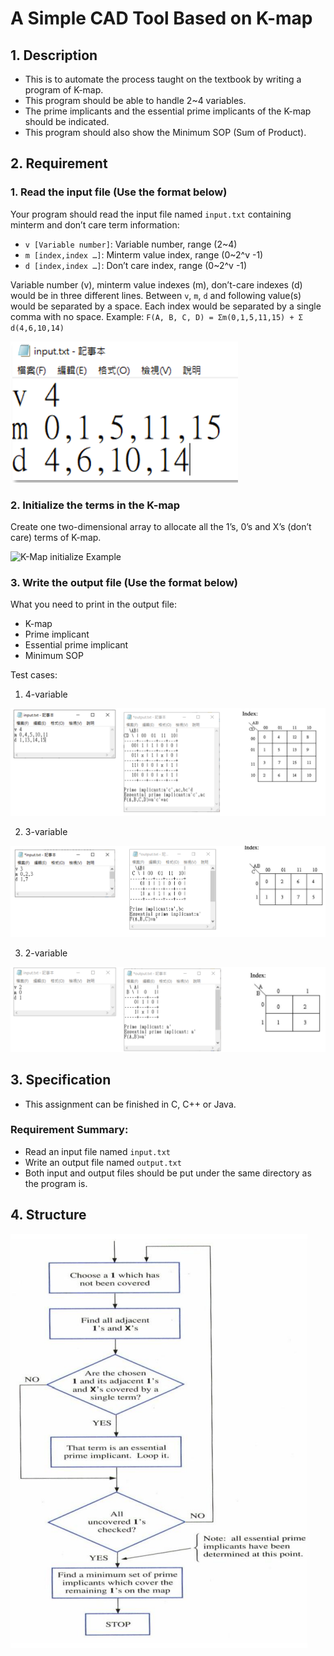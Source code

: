 # A Simple CAD Tool Based on K-map

## 1. Description
- This is to automate the process taught on the textbook by writing a program of K-map.
- This program should be able to handle 2~4 variables.
- The prime implicants and the essential prime implicants of the K-map should be indicated.
- This program should also show the Minimum SOP (Sum of Product).

## 2. Requirement

### 1. Read the input file (Use the format below)
Your program should read the input file named `input.txt` containing minterm and don’t care term information:
- `v [Variable number]`: Variable number, range (2~4)
- `m [index,index …]`: Minterm value index, range (0~2^v -1)
- `d [index,index …]`: Don’t care index, range (0~2^v -1)

Variable number (v), minterm value indexes (m), don’t-care indexes (d) would be in three different lines.
Between `v`, `m`, `d` and following value(s) would be separated by a space.
Each index would be separated by a single comma with no space.
Example: `F(A, B, C, D) = Σm(0,1,5,11,15) + Σ d(4,6,10,14)`

![K-Map input Example](./examplefigure/inputexample.png)

### 2. Initialize the terms in the K-map
Create one two-dimensional array to allocate all the 1’s, 0’s and X’s (don’t care) terms of K-map.

![K-Map initialize Example](./examplefigure/initializexample.png)

### 3. Write the output file (Use the format below)
What you need to print in the output file:
- K-map
- Prime implicant
- Essential prime implicant
- Minimum SOP

Test cases:
1. 4-variable

![4-variable Example](./examplefigure/4var.png)

2. 3-variable

![3-variable Example](./examplefigure/3var.png)

3. 2-variable

![2-variable Example](./examplefigure/2var.png)

## 3. Specification
- This assignment can be finished in C, C++ or Java.

### Requirement Summary:
- Read an input file named `input.txt`
- Write an output file named `output.txt`
- Both input and output files should be put under the same directory as the program is.

## 4. Structure


![K-Map Structure](./examplefigure/structure.png)
